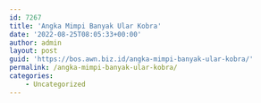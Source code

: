 ```yaml
---
id: 7267
title: 'Angka Mimpi Banyak Ular Kobra'
date: '2022-08-25T08:05:33+00:00'
author: admin
layout: post
guid: 'https://bos.awn.biz.id/angka-mimpi-banyak-ular-kobra/'
permalink: /angka-mimpi-banyak-ular-kobra/
categories:
    - Uncategorized
---
```



